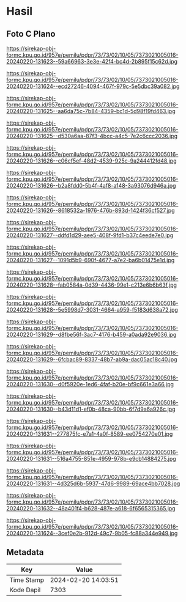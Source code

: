 # Hasil

## Foto C Plano

https://sirekap-obj-formc.kpu.go.id/957e/pemilu/pdpr/73/73/02/10/05/7373021005016-20240220-131623--59a66963-3e3e-42f4-bc4d-2b895f15c62d.jpg

https://sirekap-obj-formc.kpu.go.id/957e/pemilu/pdpr/73/73/02/10/05/7373021005016-20240220-131624--ecd27246-4094-467f-979c-5e5dbc39a082.jpg

https://sirekap-obj-formc.kpu.go.id/957e/pemilu/pdpr/73/73/02/10/05/7373021005016-20240220-131625--aa6da75c-7b84-4359-bc1d-5d98f19fd463.jpg

https://sirekap-obj-formc.kpu.go.id/957e/pemilu/pdpr/73/73/02/10/05/7373021005016-20240220-131625--d530a6aa-87f3-4bcc-a4c5-7e2c6ccc2036.jpg

https://sirekap-obj-formc.kpu.go.id/957e/pemilu/pdpr/73/73/02/10/05/7373021005016-20240220-131626--c06cf5ef-48d2-4539-925c-9a244412fd48.jpg

https://sirekap-obj-formc.kpu.go.id/957e/pemilu/pdpr/73/73/02/10/05/7373021005016-20240220-131626--b2a8fdd0-5b4f-4af8-a148-3a93076d946a.jpg

https://sirekap-obj-formc.kpu.go.id/957e/pemilu/pdpr/73/73/02/10/05/7373021005016-20240220-131626--8618532a-1976-476b-893d-1424f36cf527.jpg

https://sirekap-obj-formc.kpu.go.id/957e/pemilu/pdpr/73/73/02/10/05/7373021005016-20240220-131627--ddfd1d29-aee5-408f-9fd1-b37c4eede7e0.jpg

https://sirekap-obj-formc.kpu.go.id/957e/pemilu/pdpr/73/73/02/10/05/7373021005016-20240220-131627--1091d5b9-690f-4677-a7e2-ba6b01475e1d.jpg

https://sirekap-obj-formc.kpu.go.id/957e/pemilu/pdpr/73/73/02/10/05/7373021005016-20240220-131628--fab0584a-0d39-4436-99e1-c213e6b6b63f.jpg

https://sirekap-obj-formc.kpu.go.id/957e/pemilu/pdpr/73/73/02/10/05/7373021005016-20240220-131628--5e5998d7-3031-4664-a959-f5183d638a72.jpg

https://sirekap-obj-formc.kpu.go.id/957e/pemilu/pdpr/73/73/02/10/05/7373021005016-20240220-131629--d8fbe56f-3ac7-4176-b459-a0ada92e9036.jpg

https://sirekap-obj-formc.kpu.go.id/957e/pemilu/pdpr/73/73/02/10/05/7373021005016-20240220-131629--6fcbac89-8337-48b7-ab9a-dac05ac18c40.jpg

https://sirekap-obj-formc.kpu.go.id/957e/pemilu/pdpr/73/73/02/10/05/7373021005016-20240220-131630--d0f5920e-1ed6-4faf-b20e-bf9c661e3a66.jpg

https://sirekap-obj-formc.kpu.go.id/957e/pemilu/pdpr/73/73/02/10/05/7373021005016-20240220-131630--b43d11d1-ef0b-48ca-90bb-6f7d9a6a926c.jpg

https://sirekap-obj-formc.kpu.go.id/957e/pemilu/pdpr/73/73/02/10/05/7373021005016-20240220-131631--277875fc-e7a1-4a0f-8589-ee0754270e01.jpg

https://sirekap-obj-formc.kpu.go.id/957e/pemilu/pdpr/73/73/02/10/05/7373021005016-20240220-131631--516a4755-851e-4959-978b-e9cb14884275.jpg

https://sirekap-obj-formc.kpu.go.id/957e/pemilu/pdpr/73/73/02/10/05/7373021005016-20240220-131631--4d325d6b-5937-47d6-9989-69ace4bb7028.jpg

https://sirekap-obj-formc.kpu.go.id/957e/pemilu/pdpr/73/73/02/10/05/7373021005016-20240220-131632--48a401f4-b628-487e-a618-6f6565315365.jpg

https://sirekap-obj-formc.kpu.go.id/957e/pemilu/pdpr/73/73/02/10/05/7373021005016-20240220-131624--3cef0e2b-912d-49c7-9b05-fc88a344e949.jpg


## Metadata

| Key        | Value               |
| ---------- | ------------------- |
| Time Stamp | 2024-02-20 14:03:51 |
| Kode Dapil | 7303                |



